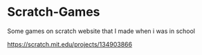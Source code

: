 # Scratch-Games
Some games on scratch website that I made when i was in school

https://scratch.mit.edu/projects/134903866
